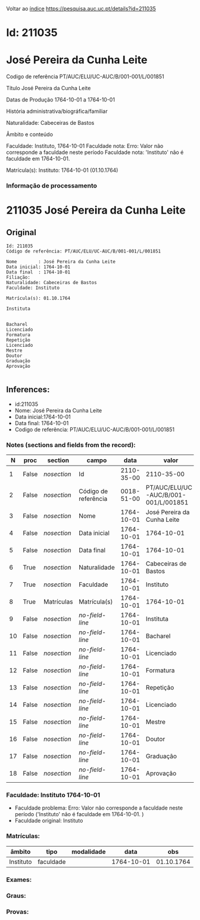 
Voltar ao [índice](00%20Lista.md)
https://pesquisa.auc.uc.pt/details?id=211035

# Id: 211035
# José Pereira da Cunha Leite

Codigo de referência
PT/AUC/ELU/UC-AUC/B/001-001/L/001851

Título
José Pereira da Cunha Leite

Datas de Produção
1764-10-01 a 1764-10-01

História administrativa/biográfica/familiar

Naturalidade: Cabeceiras de Bastos


Âmbito e conteúdo

Faculdade: Instituto, 1764-10-01 
Faculdade nota: Erro: Valor não corresponde a faculdade neste período
Faculdade nota: 'Instituto' não é faculdade em 1764-10-01.  

Matrícula(s):
Instituto: 1764-10-01 (01.10.1764)


### Informação de processamento
# 211035 José Pereira da Cunha Leite

## Original
```
Id: 211035
Código de referência: PT/AUC/ELU/UC-AUC/B/001-001/L/001851

Nome        : José Pereira da Cunha Leite
Data inicial: 1764-10-01
Data final  : 1764-10-01
Filiação: 
Naturalidade: Cabeceiras de Bastos
Faculdade: Instituto

Matrícula(s): 01.10.1764

Instituta 


Bacharel 
Licenciado 
Formatura 
Repetição 
Licenciado 
Mestre
Doutor 
Graduação
Aprovação 


```
## Inferences:
* id:211035
* Nome: José Pereira da Cunha Leite
* Data inicial:1764-10-01
* Data final: 1764-10-01
* Codigo de referência: PT/AUC/ELU/UC-AUC/B/001-001/L/001851

### Notes (sections and fields from the record):
|N   |proc   |section      |campo                 |data        |valor                                 |obs         |
|----|-------|-------------|----------------------|------------|--------------------------------------|------------|
|1   |False  |*nosection*  |Id                    |2110-35-00  |2110-35-00                            |211035      |
|2   |False  |*nosection*  |Código de referência  |0018-51-00  |PT/AUC/ELU/UC-AUC/B/001-001/L/001851  |            |
|3   |False  |*nosection*  |Nome                  |1764-10-01  |José Pereira da Cunha Leite           |            |
|4   |False  |*nosection*  |Data inicial          |1764-10-01  |1764-10-01                            |1764-10-01  |
|5   |False  |*nosection*  |Data final            |1764-10-01  |1764-10-01                            |1764-10-01  |
|6   |True   |*nosection*  |Naturalidade          |1764-10-01  |Cabeceiras de Bastos                  |            |
|7   |True   |*nosection*  |Faculdade             |1764-10-01  |Instituto                             |            |
|8   |True   |Matrículas   |Matrícula(s)          |1764-10-01  |1764-10-01                            |01.10.1764  |
|9   |False  |*nosection*  |*no-field-line*       |1764-10-01  |Instituta                             |            |
|10  |False  |*nosection*  |*no-field-line*       |1764-10-01  |Bacharel                              |            |
|11  |False  |*nosection*  |*no-field-line*       |1764-10-01  |Licenciado                            |            |
|12  |False  |*nosection*  |*no-field-line*       |1764-10-01  |Formatura                             |            |
|13  |False  |*nosection*  |*no-field-line*       |1764-10-01  |Repetição                             |            |
|14  |False  |*nosection*  |*no-field-line*       |1764-10-01  |Licenciado                            |            |
|15  |False  |*nosection*  |*no-field-line*       |1764-10-01  |Mestre                                |            |
|16  |False  |*nosection*  |*no-field-line*       |1764-10-01  |Doutor                                |            |
|17  |False  |*nosection*  |*no-field-line*       |1764-10-01  |Graduação                             |            |
|18  |False  |*nosection*  |*no-field-line*       |1764-10-01  |Aprovação                             |            |
### Faculdade: Instituto 1764-10-01 
* Faculdade problema: Erro: Valor não corresponde a faculdade neste período ('Instituto' não é faculdade em 1764-10-01.  )
* Faculdade original: Instituto

### Matrículas:
|âmbito     |tipo       |modalidade|data        |obs         |
|-----------|-----------|----------|------------|------------|
|Instituto  |faculdade  |          |1764-10-01  |01.10.1764  |

### Exames:

### Graus:

### Provas:


